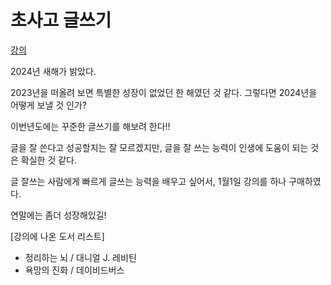 # 초사고 글쓰기

[강의](https://pudufu.co.kr/home/pdf_detail_page/555)

2024년 새해가 밝았다.

2023년을 떠올려 보면 특별한 성장이 없었던 한 해였던 것 같다.
그렇다면 2024년을 어떻게 보낼 것 인가?

이번년도에는 꾸준한 글쓰기를 해보려 한다!!

글을 잘 쓴다고 성공할지는 잘 모르겠지만, 글을 잘 쓰는 능력이 인생에 도움이 되는 것은 확실한 것 같다.

글 잘쓰는 사람에게 빠르게 글쓰는 능력을 배우고 싶어서, 1월1일 강의를 하나 구매하였다.

연말에는 좀더 성장해있길!

[강의에 나온 도서 리스트]
- 정리하는 뇌 / 대니얼 J. 레비틴
- 욕망의 진화 / 데이비드버스